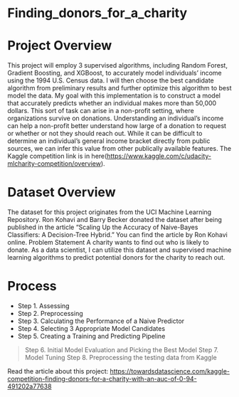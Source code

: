 # Finding_donors_for_a_charity

# Project Overview
This project will employ 3 supervised algorithms, including Random Forest, Gradient Boosting, and XGBoost, to accurately model individuals’ income using the 1994 U.S. Census data. I will then choose the best candidate algorithm from preliminary results and further optimize this algorithm to best model the data. My goal with this implementation is to construct a model that accurately predicts whether an individual makes more than 50,000 dollars. This sort of task can arise in a non-profit setting, where organizations survive on donations. Understanding an individual’s income can help a non-profit better understand how large of a donation to request or whether or not they should reach out. While it can be difficult to determine an individual’s general income bracket directly from public sources, we can infer this value from other publically available features. The Kaggle competition link is in here(https://www.kaggle.com/c/udacity-mlcharity-competition/overview).


# Dataset Overview
The dataset for this project originates from the UCI Machine Learning Repository. Ron Kohavi and Barry Becker donated the dataset after being published in the article “Scaling Up the Accuracy of Naive-Bayes Classifiers: A Decision-Tree Hybrid.” You can find the article by Ron Kohavi online.
Problem Statement
A charity wants to find out who is likely to donate. As a data scientist, I can utilize this dataset and supervised machine learning algorithms to predict potential donors for the charity to reach out.

# Process
- Step 1. Assessing
- Step 2. Preprocessing
- Step 3. Calculating the Performance of a Naive Predictor
- Step 4. Selecting 3 Appropriate Model Candidates
- Step 5. Creating a Training and Predicting Pipeline
> Step 6. Initial Model Evaluation and Picking the Best Model
> Step 7. Model Tuning
> Step 8. Preprocessing the testing data from Kaggle

Read the article about this project: https://towardsdatascience.com/kaggle-competition-finding-donors-for-a-charity-with-an-auc-of-0-94-491202a77638
